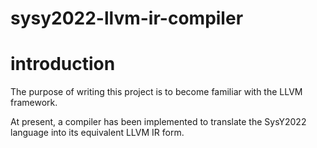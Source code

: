 # sysy2022-llvm-ir-compiler

# introduction
The purpose of writing this project is to become familiar with the LLVM framework.

At present, a compiler has been implemented to translate the SysY2022 language into its equivalent LLVM IR form.

